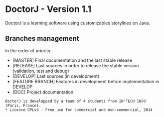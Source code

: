 DoctorJ - Version 1.1
=======

DoctorJ is a learning software using customizables storylines on Java.

## Branches management
In the order of priority:

* [MASTER] Final documentation and the last stable release
* [RELEASE] Last sources in order to release the stable version (validation, test and debug)
* [DEVELOP] Last sources (in development)
* [FEATURE BRANCH] Features in development before implementation in DEVELOP
* [DOC] Project documentation 

```
DoctorJ is developped by a team of 4 students from IN'TECH INFO (Paris, France).
* Licence GPLv3 - Free use for commercial and non-commercial, 2014
```
